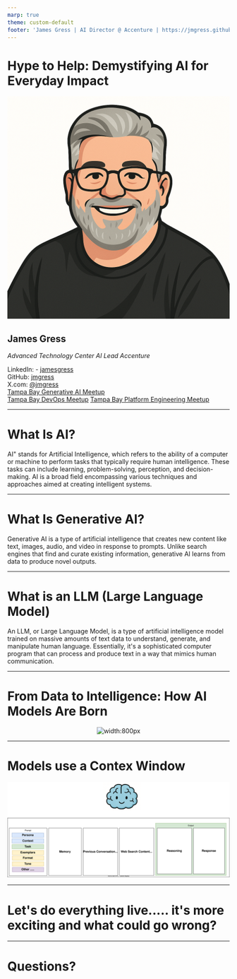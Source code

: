 ```yaml
---
marp: true
theme: custom-default
footer: 'James Gress | AI Director @ Accenture | https://jmgress.github.io/usegenai/'
---
```

# Hype to Help: Demystifying AI for Everyday Impact

![bg right:40%](img/00-jamesgress.png)

## James Gress
_Advanced Technology Center AI Lead Accenture_


<i class="fa-brands fa-linkedin"></i> LinkedIn: - [jamesgress](https://linkedin.com/in/jamesgress/)  
<i class="fa-brands fa-github"></i> GitHub: [jmgress](https://github.com/jmgress)  
<i class="fa-brands fa-x-twitter"></i> X.com: [@jmgress](https://x.com/jmgress)  
<i class="fa-brands fa-meetup"></i> [Tampa Bay Generative AI Meetup](https://www.meetup.com/tampa-bay-generative-ai-meetup/)  
<i class="fa-brands fa-meetup"></i> [Tampa Bay DevOps Meetup](https://www.meetup.com/tampa-devops-meetup/)
<i class="fa-brands fa-meetup"></i> [Tampa Bay Platform Engineering Meetup](https://www.meetup.com/tampabayplatformengineering/)
<!-- 
Done 100's of Prototypes
Taken 10 applications to Production ranging from simple RAG to more complex Agentic systems
Specialize in AI in the SDLD or TDLC
-->

---

# What Is AI?

AI" stands for Artificial Intelligence, which refers to the ability of a computer or machine to perform tasks that typically require human intelligence. These tasks can include learning, problem-solving, perception, and decision-making. AI is a broad field encompassing various techniques and approaches aimed at creating intelligent systems. 

---

# What Is Generative AI?

Generative AI is a type of artificial intelligence that creates new content like text, images, audio, and video in response to prompts. Unlike search engines that find and curate existing information, generative AI learns from data to produce novel outputs. 


---

# What is an LLM (Large Language Model)

An LLM, or Large Language Model, is a type of artificial intelligence model trained on massive amounts of text data to understand, generate, and manipulate human language. Essentially, it's a sophisticated computer program that can process and produce text in a way that mimics human communication. 

---


# From Data to Intelligence: How AI Models Are Born

<div style="text-align: center;">

![width:800px](img/buildingLLM.drawio.svg)


</div>

<!-- You have to watch out for this and check your work, it has told me things that didn't exist, just becuase of the way I worded it -->


---

# Models use a Contex Window

<div style="text-align: center;">

![width:1200px](img/contextwindow.drawio.svg?page=1)


</div>

---

# Let's do everything live..... it's more exciting and what could go wrong?

<!-- This a general audience discussion on how some of AI tools work and what are we exactly talking to, will be using ChatGPT but
there are many others, and a lof of them have similer features.

Somthings work really well, however somethings don't, and somethings if we give it a bit better context can get more out of them 

type in "What are you?, "What are you?, How did you get created" -->

---

# Questions?